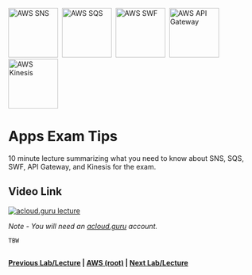 
<img src="https://i.imgur.com/XylaLYv.png" height="100" title="AWS SNS" />&nbsp;
<img src="https://i.imgur.com/jDVKrPq.png" height="100" title="AWS SQS" />&nbsp;
<img src="https://i.imgur.com/p4Fd1bv.png" height="100" title="AWS SWF" />&nbsp;
<img src="https://i.imgur.com/65Y0F0D.png" height="100" title="AWS API Gateway" />&nbsp;
<img src="https://i.imgur.com/uwXHG63.png" height="100" title="AWS Kinesis" />



Apps Exam Tips
======

10 minute lecture summarizing what you need to know about SNS, SQS, SWF, API Gateway, and Kinesis for the exam.

 
  
## Video Link

[![acloud.guru lecture](https://i.imgur.com/h9v81Hg.png)](https://acloud.guru/course/aws-certified-solutions-architect-associate/learn/application-services/summary/watch)

*Note - You will need an [acloud.guru](acloud.guru) account.*


    TBW


## 

**[Previous Lab/Lecture](apps-kinesis-lab.md) | [AWS (root)](../readme.adoc) | [Next Lab/Lecture](apps-exam-tips.md)**
